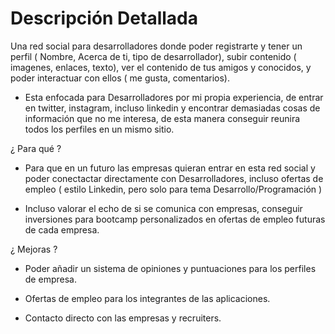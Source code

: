 # Descripción Detallada

Una red social para desarrolladores donde poder registrarte y tener un perfil ( Nombre, Acerca de ti, tipo de desarrollador), subir contenido ( imagenes, enlaces, texto), ver el contenido de tus amigos y conocidos, y poder interactuar con ellos ( me gusta, comentarios).

- Esta enfocada para Desarrolladores por mi propia experiencia, de entrar en twitter, instagram, incluso linkedin y encontrar demasiadas cosas de información que no me interesa, de esta manera conseguir reunira todos los perfiles en un mismo sitio.

¿ Para qué ?

- Para que en un futuro las empresas quieran entrar en esta red social y poder conectactar directamente con Desarrolladores, incluso ofertas de empleo ( estilo Linkedin, pero solo para tema Desarrollo/Programación )

- Incluso valorar el echo de si se comunica con empresas, conseguir inversiones para bootcamp personalizados en ofertas de empleo futuras de cada empresa.

¿ Mejoras ?

- Poder añadir un sistema de opiniones y puntuaciones para los perfiles de empresa.

- Ofertas de empleo para los integrantes de las aplicaciones.

- Contacto directo con las empresas y recruiters.




